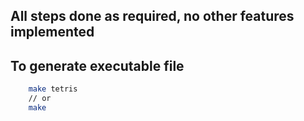## All steps done as required, no other features implemented

## To generate executable file
```bash
    make tetris
    // or
    make 
```